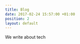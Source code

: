 ```yaml
---
title: Blog
date: 2017-02-24 15:57:00 +01:00
position: 2
layout: default
---
```


We write about tech 